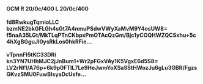 #### GCM R 20/0c/400 L 20/0c/400
**fd8RwkugTqmioLLC**<br/>**bzmNE2bkGFLGh4sGt7A4nmuPSdwVWyXaMvM9Y4osUW8=**<br/>**f5naA35LGt/MkTLqPTnCKbpxPmOTAcQzGm/Bjc1yCOQHWZQCSxhu+5c4hXgBGguJI0ysRkLos0hkRFie...**<br/><br/>
**vTpnnFI5tKC33DRi**<br/>**kn3YN7UHhMJC2jJnBum1+Wr2pFGxVAy1K5VgxE6d5S8=**<br/>**LV2rNf1/A76p+6k9p0FTlL7Le9HeJwmYoXSaSStHWozJu6gLu3GBR/FgzsGKvzSMU0FuwBIsyaDcUsfe...**